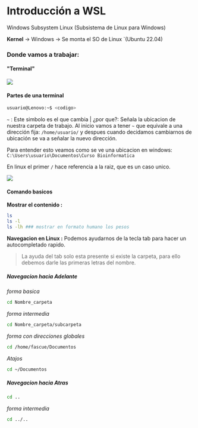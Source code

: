 # Introducción a WSL

Windows Subsystem Linux (Subsistema de Linux para Windows)

**Kernel** -> Windows -> Se monta el SO de Linux `(Ubuntu 22.04)

### Donde vamos a trabajar:

#### "Terminal"

![](https://static1.howtogeekimages.com/wordpress/wp-content/uploads/2023/12/feature.png)

#### Partes de una terminal
```bash
usuario@Lenovo:~$ <codigo>
```
`~` : Este simbolo es el que cambia | ¿por que?:  Señala la ubicacion de nuestra carpeta de trabajo. Al inicio vamos a tener `~` que equivale a una dirección fija: `/home/usuario/` y despues cuando decidamos cambiarnos de ubicación se va a señalar la nuevo dirección.

Para entender esto veamos como se ve una ubicacion en windows:
`C:\Users\usuario\Documentos\Curso Bioinformatica`
 
 En linux el primer  `/` hace referencia a la raiz, que es un caso unico.
 
 ![](https://blogger.googleusercontent.com/img/b/R29vZ2xl/AVvXsEhdvPxzJE6ra0IvTxKD0Kw2DDDZTHORNYqQT5A39K0pihlE3HJQannRM7QSmXx79KhuNYrzngGqTUCIGYJ-CLF8wyYOIFNYoDmPSuXzhiBfKW62ve-hDEJJ5OYF3RiyPWoCbXJ4SYpMC2VC/s1600/Linux+File+System.png)
 
#### Comando basicos

**Mostrar el contenido :**
```bash
ls
ls -l
ls -lh ### mostrar en formato humano los pesos
```

**Navegacion en Linux :**
Podemos ayudarnos de la tecla tab para hacer un autocompletado rapido.
> La ayuda del tab solo esta presente si existe la carpeta, para ello debemos darle las primeras letras del nombre.

##### Navegacion hacia Adelante
*forma basica*
```bash
cd Nombre_carpeta
```
*forma intermedia*
```bash
cd Nombre_carpeta/subcarpeta
```

*forma con direcciones globales*
```bash
cd /home/fascue/Documentos
```

*Atajos*
```bash
cd ~/Documentos
```
##### Navegacion hacia Atras

```bash
cd ..
```
*forma intermedia*
```bash
cd ../..
```
